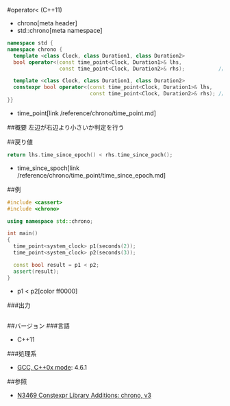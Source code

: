 #operator< (C++11)
* chrono[meta header]
* std::chrono[meta namespace]

```cpp
namespace std {
namespace chrono {
  template <class Clock, class Duration1, class Duration2>
  bool operator<(const time_point<Clock, Duration1>& lhs,
                 const time_point<Clock, Duration2>& rhs);           // C++11

  template <class Clock, class Duration1, class Duration2>
  constexpr bool operator<(const time_point<Clock, Duration1>& lhs,
                           const time_point<Clock, Duration2>& rhs); // C++14
}}
```
* time_point[link /reference/chrono/time_point.md]

##概要
左辺が右辺より小さいか判定を行う


##戻り値
```cpp
return lhs.time_since_epoch() < rhs.time_since_poch();
```
* time_since_spoch[link /reference/chrono/time_point/time_since_epoch.md]

##例
```cpp
#include <cassert>
#include <chrono>

using namespace std::chrono;

int main()
{
  time_point<system_clock> p1(seconds(2));
  time_point<system_clock> p2(seconds(3));

  const bool result = p1 < p2;
  assert(result);
}
```
* p1 < p2[color ff0000]

###出力
```
```

##バージョン
###言語
- C++11

###処理系
- [GCC, C++0x mode](/implementation.md#gcc): 4.6.1


##参照
- [N3469 Constexpr Library Additions: chrono, v3](http://www.open-std.org/jtc1/sc22/wg21/docs/papers/2012/n3469.html)

